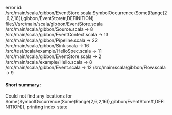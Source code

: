 error id: <WORKSPACE>/src/main/scala/gibbon/EventStore.scala:SymbolOccurrence(Some(Range(2,6,2,16)),gibbon/EventStore#,DEFINITION)
file://<WORKSPACE>/src/main/scala/gibbon/EventStore.scala
<WORKSPACE>/src/main/scala/gibbon/Source.scala -> 8
<WORKSPACE>/src/main/scala/gibbon/EventContext.scala -> 13
<WORKSPACE>/src/main/scala/gibbon/Pipeline.scala -> 22
<WORKSPACE>/src/main/scala/gibbon/Sink.scala -> 16
<WORKSPACE>/src/test/scala/example/HelloSpec.scala -> 11
<WORKSPACE>/src/main/scala/gibbon/EventStore.scala -> 2
<WORKSPACE>/src/main/scala/example/Hello.scala -> 8
<WORKSPACE>/src/main/scala/gibbon/Event.scala -> 12
<WORKSPACE>/src/main/scala/gibbon/Flow.scala -> 9
#### Short summary: 

Could not find any locations for Some(SymbolOccurrence(Some(Range(2,6,2,16)),gibbon/EventStore#,DEFINITION)), printing index state